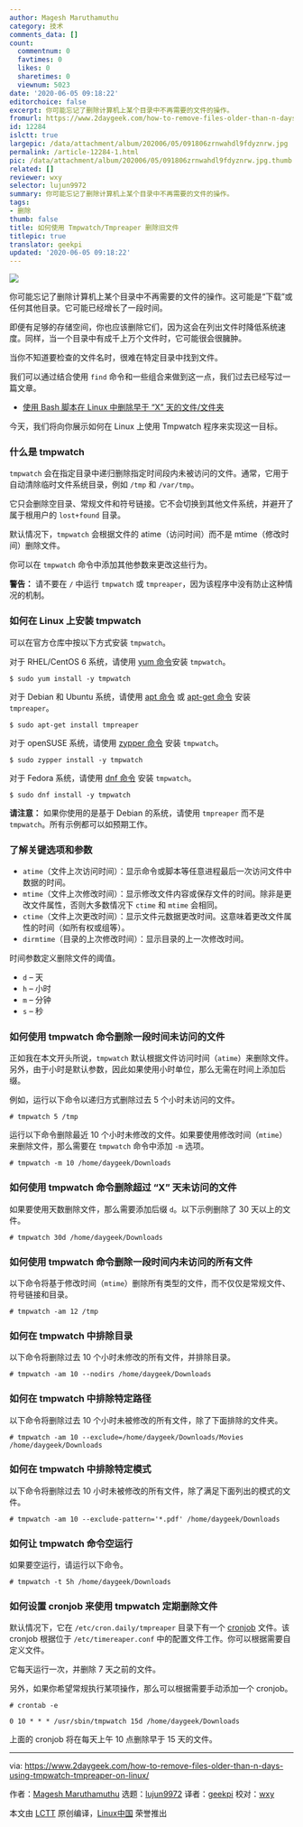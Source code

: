 ```yaml
---
author: Magesh Maruthamuthu
category: 技术
comments_data: []
count:
  commentnum: 0
  favtimes: 0
  likes: 0
  sharetimes: 0
  viewnum: 5023
date: '2020-06-05 09:18:22'
editorchoice: false
excerpt: 你可能忘记了删除计算机上某个目录中不再需要的文件的操作。
fromurl: https://www.2daygeek.com/how-to-remove-files-older-than-n-days-using-tmpwatch-tmpreaper-on-linux/
id: 12284
islctt: true
largepic: /data/attachment/album/202006/05/091806zrnwahdl9fdyznrw.jpg
permalink: /article-12284-1.html
pic: /data/attachment/album/202006/05/091806zrnwahdl9fdyznrw.jpg.thumb.jpg
related: []
reviewer: wxy
selector: lujun9972
summary: 你可能忘记了删除计算机上某个目录中不再需要的文件的操作。
tags:
- 删除
thumb: false
title: 如何使用 Tmpwatch/Tmpreaper 删除旧文件
titlepic: true
translator: geekpi
updated: '2020-06-05 09:18:22'
---
```


![](/data/attachment/album/202006/05/091806zrnwahdl9fdyznrw.jpg)


你可能忘记了删除计算机上某个目录中不再需要的文件的操作。这可能是“下载”或任何其他目录。它可能已经增长了一段时间。


即便有足够的存储空间，你也应该删除它们，因为这会在列出文件时降低系统速度。同样，当一个目录中有成千上万个文件时，它可能很会很臃肿。


当你不知道要检查的文件名时，很难在特定目录中找到文件。


我们可以通过结合使用 `find` 命令和一些组合来做到这一点，我们过去已经写过一篇文章。


* [使用 Bash 脚本在 Linux 中删除早于 “X” 天的文件/文件夹](/article-11490-1.html)


今天，我们将向你展示如何在 Linux 上使用 Tmpwatch 程序来实现这一目标。


### 什么是 tmpwatch


`tmpwatch` 会在指定目录中递归删除指定时间段内未被访问的文件。通常，它用于自动清除临时文件系统目录，例如 `/tmp` 和 `/var/tmp`。


它只会删除空目录、常规文件和符号链接。它不会切换到其他文件系统，并避开了属于根用户的 `lost+found` 目录。


默认情况下，`tmpwatch` 会根据文件的 atime（访问时间）而不是 mtime（修改时间）删除文件。


你可以在 `tmpwatch` 命令中添加其他参数来更改这些行为。


**警告：** 请不要在 `/` 中运行 `tmpwatch` 或 `tmpreaper`，因为该程序中没有防止这种情况的机制。


### 如何在 Linux 上安装 tmpwatch


可以在官方仓库中按以下方式安装 `tmpwatch`。


对于 RHEL/CentOS 6 系统，请使用 [yum 命令](https://www.2daygeek.com/linux-yum-command-examples-manage-packages-rhel-centos-systems/)安装 `tmpwatch`。



```
$ sudo yum install -y tmpwatch
```

对于 Debian 和 Ubuntu 系统，请使用 [apt 命令](https://www.2daygeek.com/apt-command-examples-manage-packages-debian-ubuntu-systems/) 或 [apt-get 命令](https://www.2daygeek.com/apt-get-apt-cache-command-examples-manage-packages-debian-ubuntu-systems/) 安装 `tmpreaper`。



```
$ sudo apt-get install tmpreaper
```

对于 openSUSE 系统，请使用 [zypper 命令](https://www.2daygeek.com/zypper-command-examples-manage-packages-opensuse-system/) 安装 `tmpwatch`。



```
$ sudo zypper install -y tmpwatch
```

对于 Fedora 系统，请使用 [dnf 命令](https://www.2daygeek.com/linux-dnf-command-examples-manage-packages-fedora-centos-rhel-systems/) 安装 `tmpwatch`。



```
$ sudo dnf install -y tmpwatch
```

**请注意：** 如果你使用的是基于 Debian 的系统，请使用 `tmpreaper` 而不是 `tmpwatch`。所有示例都可以如预期工作。


### 了解关键选项和参数


* `atime`（文件上次访问时间）：显示命令或脚本等任意进程最后一次访问文件中数据的时间。
* `mtime`（文件上次修改时间）：显示修改文件内容或保存文件的时间。除非是更改文件属性，否则大多数情况下 `ctime` 和 `mtime` 会相同。
* `ctime`（文件上次更改时间）：显示文件元数据更改时间。这意味着更改文件属性的时间（如所有权或组等）。
* `dirmtime`（目录的上次修改时间）：显示目录的上一次修改时间。


时间参数定义删除文件的阈值。


* `d` – 天
* `h` – 小时
* `m` – 分钟
* `s` – 秒


### 如何使用 tmpwatch 命令删除一段时间未访问的文件


正如我在本文开头所说，`tmpwatch` 默认根据文件访问时间（`atime`）来删除文件。另外，由于小时是默认参数，因此如果使用小时单位，那么无需在时间上添加后缀。


例如，运行以下命令以递归方式删除过去 5 个小时未访问的文件。



```
# tmpwatch 5 /tmp
```

运行以下命令删除最近 10 个小时未修改的文件。如果要使用修改时间（`mtime`）来删除文件，那么需要在 `tmpwatch` 命令中添加 `-m` 选项。



```
# tmpwatch -m 10 /home/daygeek/Downloads
```

### 如何使用 tmpwatch 命令删除超过 “X” 天未访问的文件


如果要使用天数删除文件，那么需要添加后缀 `d`。以下示例删除了 30 天以上的文件。



```
# tmpwatch 30d /home/daygeek/Downloads
```

### 如何使用 tmpwatch 命令删除一段时间内未访问的所有文件


以下命令将基于修改时间（`mtime`）删除所有类型的文件，而不仅仅是常规文件、符号链接和目录。



```
# tmpwatch -am 12 /tmp
```

### 如何在 tmpwatch 中排除目录


以下命令将删除过去 10 个小时未修改的所有文件，并排除目录。



```
# tmpwatch -am 10 --nodirs /home/daygeek/Downloads
```

### 如何在 tmpwatch 中排除特定路径


以下命令将删除过去 10 个小时未被修改的所有文件，除了下面排除的文件夹。



```
# tmpwatch -am 10 --exclude=/home/daygeek/Downloads/Movies /home/daygeek/Downloads
```

### 如何在 tmpwatch 中排除特定模式


以下命令将删除过去 10 小时未被修改的所有文件，除了满足下面列出的模式的文件。



```
# tmpwatch -am 10 --exclude-pattern='*.pdf' /home/daygeek/Downloads
```

### 如何让 tmpwatch 命令空运行


如果要空运行，请运行以下命令。



```
# tmpwatch -t 5h /home/daygeek/Downloads
```

### 如何设置 cronjob 来使用 tmpwatch 定期删除文件


默认情况下，它在 `/etc/cron.daily/tmpreaper` 目录下有一个 [cronjob](https://www.2daygeek.com/linux-crontab-cron-job-to-schedule-jobs-task/) 文件。该 cronjob 根据位于 `/etc/timereaper.conf` 中的配置文件工作。你可以根据需要自定义文件。


它每天运行一次，并删除 7 天之前的文件。


另外，如果你希望常规执行某项操作，那么可以根据需要手动添加一个 cronjob。



```
# crontab -e

0 10 * * * /usr/sbin/tmpwatch 15d /home/daygeek/Downloads
```

上面的 cronjob 将在每天上午 10 点删除早于 15 天的文件。




---


via: <https://www.2daygeek.com/how-to-remove-files-older-than-n-days-using-tmpwatch-tmpreaper-on-linux/>


作者：[Magesh Maruthamuthu](https://www.2daygeek.com/author/magesh/) 选题：[lujun9972](https://github.com/lujun9972) 译者：[geekpi](https://github.com/geekpi) 校对：[wxy](https://github.com/wxy)


本文由 [LCTT](https://github.com/LCTT/TranslateProject) 原创编译，[Linux中国](https://linux.cn/) 荣誉推出
